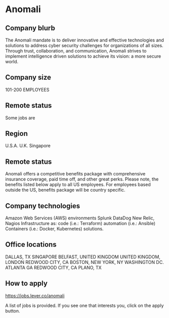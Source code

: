 # Anomali

## Company blurb
The Anomali mandate is to deliver innovative and effective technologies and solutions to address cyber security challenges for organizations of all sizes. Through trust, collaboration, and communication, Anomali strives to implement intelligence driven solutions to achieve its vision: a more secure world.

## Company size
101-200 EMPLOYEES

## Remote status
Some jobs are 

## Region
U.S.A.
U.K.
Singapore

## Remote status
Anomali offers a competitive benefits package with comprehensive insurance coverage, paid time off, and other great perks. Please note, the benefits listed below apply to all US employees. For employees based outside the US, benefits package will be country specific.

## Company technologies
Amazon Web Services (AWS) environments
Splunk
DataDog
New Relic,
Nagios
Infrastructure as:  code (i.e.: Terraform)
                    automation (i.e.: Ansible)
                    Containers (i.e.: Docker, Kubernetes) solutions.


## Office locations
DALLAS, TX
SINGAPORE
BELFAST, UNITED KINGDOM
UNITED KINGDOM, LONDON
REDWOOD CITY, CA
BOSTON, NEW YORK, NY
WASHINGTON DC.
ATLANTA GA
REDWOOD CITY, CA
PLANO, TX


## How to apply
https://jobs.lever.co/anomali

A list of jobs is provided. If you see one that interests you, click on the apply button. 
